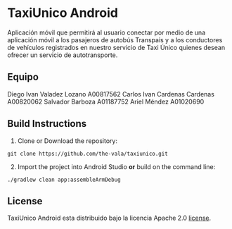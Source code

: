 # TaxiUnico Android
Aplicación móvil que permitirá al	usuario	conectar por medio de una	aplicación móvil a los pasajeros de	autobús Transpais	y	a	los conductores de vehículos registrados en nuestro	servicio de Taxi Único quienes desean	ofrecer	un servicio	de autotransporte.

## Equipo
Diego Ivan Valadez Lozano A00817562
Carlos Ivan Cardenas Cardenas A00820062
Salvador Barboza A01187752
Ariel Méndez A01020690

## Build Instructions

1. Clone or Download the repository:

  ```shell
  git clone https://github.com/the-vala/taxiunico.git
  ```

2. Import the project into Android Studio **or** build on the command line:

  ```shell
  ./gradlew clean app:assembleArmDebug
  ```

## License
TaxiUnico Android esta distribuido bajo la licencia Apache 2.0 [license](LICENSE).
